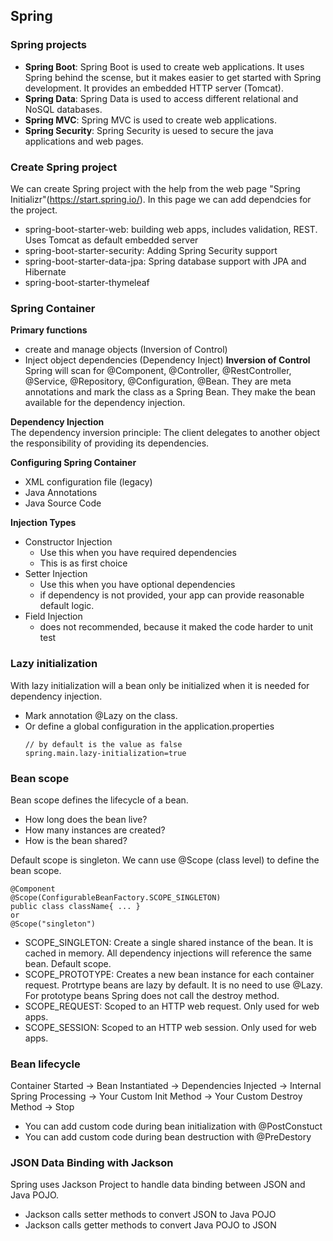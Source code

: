## Spring 

### Spring projects
- **Spring Boot**: Spring Boot is used to create web applications. It uses Spring behind the scense, but it makes easier to get started with Spring development. It provides an embedded HTTP server (Tomcat).
- **Spring Data**: Spring Data is used to access different relational and NoSQL databases.
- **Spring MVC**: Spring MVC is used to create web applications.
- **Spring Security**: Spring Security is uesed to secure the java applications and web pages.

### Create Spring project
We can create Spring project with the help from the web page "Spring Initializr"(https://start.spring.io/). In this page we can add dependcies for the project.
- spring-boot-starter-web: building web apps, includes validation, REST. Uses Tomcat as default embedded server
- spring-boot-starter-security: Adding Spring Security support
- spring-boot-starter-data-jpa: Spring database support with JPA and Hibernate
- spring-boot-starter-thymeleaf

### Spring Container
**Primary functions**
- create and manage objects (Inversion of Control)
- Inject object dependencies (Dependency Inject)
**Inversion of Control**
Spring will scan for @Component, @Controller, @RestController, @Service, @Repository, @Configuration, @Bean. They are meta annotations and mark the class as a Spring Bean. They make the bean available for the dependency injection.

**Dependency Injection** <br>
The dependency inversion principle: The client delegates to another object the responsibility of providing its dependencies.

**Configuring Spring Container**
- XML configuration file (legacy)
- Java Annotations
- Java Source Code

**Injection Types**
- Constructor Injection
  - Use this when you have required dependencies
  - This is as first choice
- Setter Injection
  - Use this when you have optional dependencies
  - if dependency is not provided, your app can provide reasonable default logic.
- Field Injection
  - does not recommended, because it maked the code harder to unit test

### Lazy initialization
With lazy initialization will a bean only be initialized when it is needed for dependency injection.
- Mark annotation @Lazy on the class.
- Or define a global configuration in the application.properties 
  ```
  // by default is the value as false
  spring.main.lazy-initialization=true
  ```

### Bean scope
Bean scope defines the lifecycle of a bean. 
- How long does the bean live?
- How many instances are created?
- How is the bean shared?

Default scope is singleton. We cann use @Scope (class level) to define the bean scope.
```
@Component
@Scope(ConfigurableBeanFactory.SCOPE_SINGLETON)
public class className{ ... }
or
@Scope("singleton")
```
- SCOPE_SINGLETON: Create a single shared instance of the bean. It is cached in memory. All dependency injections will reference the same bean. Default scope.
- SCOPE_PROTOTYPE: Creates a new bean instance for each container request. Protrtype beans are lazy by default. It is no need to use @Lazy. For prototype beans Spring does not call the destroy method.
- SCOPE_REQUEST: Scoped to an HTTP web request. Only used for web apps.
- SCOPE_SESSION: Scoped to an HTTP web session. Only used for web apps.

### Bean lifecycle
Container Started -> Bean Instantiated -> Dependencies Injected -> Internal Spring Processing -> Your Custom Init Method -> Your Custom Destroy Method -> Stop
- You can add custom code during bean initialization with @PostConstuct
- You can add custom code during bean destruction with @PreDestory

### JSON Data Binding with Jackson
Spring uses Jackson Project to handle data binding between JSON and Java POJO.
- Jackson calls setter methods to convert JSON to Java POJO
- Jackson calls getter methods to convert Java POJO to JSON




